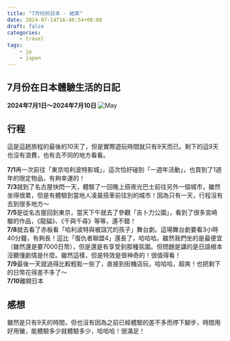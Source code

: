 ```yaml
---
title: "7月份的日本 - 結束"
date: 2024-07-14T16:46:54+08:00
draft: false
categories:
    - travel
tags:
    - jp
    - japen
---
```

## 7月份在日本體驗生活的日記
**2024年7月1日～2024年7月10日**
![May](/imgs-custom/jp/july.png)

## 行程
這是這趟旅程的最後的10天了，但是實際遊玩時間就只有9天而已。剩下的這9天也沒有浪費，也有去不同的地方看看。  

**7/1**再一次前往「東京哈利波特影城」，這次恰好碰到「一週年活動」，也買到了1週年的限定物品，有夠幸運的！  
**7/3**就到了名古屋快閃一天，體驗了一回晚上搭夜光巴士前往另外一個城市，雖然坐得很累，但是有體驗到當地人凌晨搭車前往別的城市！因為只有一天，行程沒有去到很多地方～  
**7/5**是從名古屋回到東京，當天下午就去了參觀「吉卜力公園」，看到了很多宮崎駿的作品，《龍貓》、《千與千尋》等等，還不錯！  
**7/8**就去看了赤板看「哈利波特與被詛咒的孩子」舞台劇。這場舞台劇要看3小時40分鐘，有夠長！這比「復仇者聯盟4」還長了，哈哈哈。雖然我們坐的是最便宜（雖然還是要7000日幣），但是還是有享受到那種氛圍。但問題是講的是日語根本沒聽懂劇情是什麼。雖然這樣，但是特效是很神奇的！很值得看！  
**7/9**最後一天就過得比較輕鬆一些了，直接到街機店玩，哈哈哈，超爽！也把剩下的日幣花得差不多了～  
**7/10**離開日本

## 感想
雖然是只有9天的時間，但也沒有因為之前已經體驗的差不多而停下腳步，時間用好用蠻，能體驗多少就體驗多少，哈哈哈！很滿足！